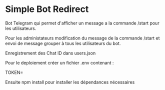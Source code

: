<h1>Simple Bot Redirect</h1>

<p>Bot Telegram qui permet d'afficher un message a la commande /start pour les utilisateurs.</p>

<p>Pour les administateurs modification du message de la commande /start et envoi de message grouper à tous les utilisateurs du bot.</p>

<p>Enregistrement des Chat ID dans users.json</p>

<p>Pour le deploiement créer un fichier .env contenant :</p>

<p>TOKEN=</p>

<p>Ensuite npm install pour installer les dépendances nécessaires</p>